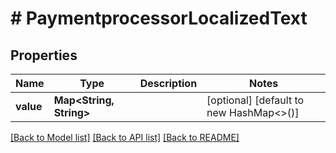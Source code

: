 # # PaymentprocessorLocalizedText


## Properties 


Name | Type | Description | Notes
------------ | ------------- | ------------- | -------------
**value**| **Map<String, String>** |   | [optional] [default to new HashMap<>()]


[[Back to Model list]](../../README.md#models) [[Back to API list]](../../README.md#endpoints) [[Back to README]](../../README.md)

